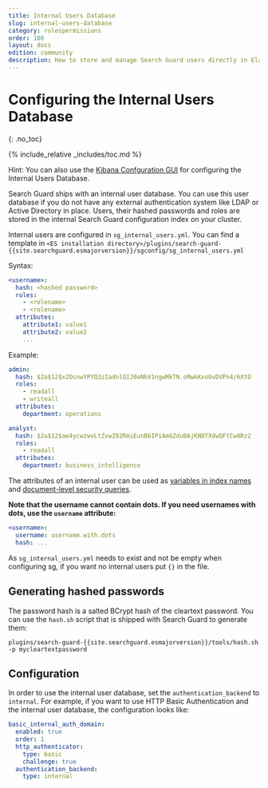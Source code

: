 ```yaml
---
title: Internal Users Database
slug: internal-users-database
category: rolespermissions
order: 100
layout: docs
edition: community
description: How to store and manage Search Guard users directly in Elasticsearch by using the Internal Users Database.
---
```

<!---
Copryight 2017 floragunn GmbH
-->

# Configuring the Internal Users Database
{: .no_toc}

{% include_relative _includes/toc.md %}

Hint: You can also use the [Kibana Confguration GUI](kibana_config_gui.md) for configuring the Internal Users Database.

Search Guard ships with an internal user database. You can use this user database if you do not have any external authentication system like LDAP or Active Directory in place. Users, their hashed passwords and roles are stored in the internal Search Guard configuration index on your cluster.

Internal users are configured in `sg_internal_users.yml`. You can find a template in `<ES installation directory>/plugins/search-guard-{{site.searchguard.esmajorversion}}/sgconfig/sg_internal_users.yml`

Syntax:
 
```yaml
<username>:
  hash: <hashed password>
  roles:
    - <rolename>
    - <rolename>
  attributes:
    attribute1: value1
    attribute2: value2
    ...
```

Example:

```yaml
admin:
  hash: $2a$12$xZOcnwYPYQ3zIadnlQIJ0eNhX1ngwMkTN.oMwkKxoGvDVPn4/6XtO
  roles:
    - readall
    - writeall
  attributes:
    department: operations

analyst:
  hash: $2a$12$ae4ycwzwvLtZxwZ82RmiEunBbIPiAmGZduBAjKN0TXdwQFtCwARz2
  roles:
    - readall
  attributes:
    department: business_intelligence
```

The attributes of an internal user can be used as [variables in index names](configuration_roles_permissions.md) and [document-level security queries](dlsfls_dls.md).

**Note that the username cannot contain dots. If you need usernames with dots, use the `username` attribute:**

```yaml
<username>:
  username: username.with.dots
  hash: ...
```

As `sg_internal_users.yml` needs to exist and not be empty when configuring sg, if you want no internal users put `{}` in the file.

## Generating hashed passwords

The password hash is a salted BCrypt hash of the cleartext password. You can use the `hash.sh` script that is shipped with Search Guard to generate them:

``plugins/search-guard-{{site.searchguard.esmajorversion}}/tools/hash.sh -p mycleartextpassword``

## Configuration

In order to use the internal user database, set the `authentication_backend` to `internal`. For example, if you want to use HTTP Basic Authentication and the internal user database, the configuration looks like:

```yaml
basic_internal_auth_domain:
  enabled: true
  order: 1
  http_authenticator:
    type: basic
    challenge: true
  authentication_backend:
    type: internal
```
